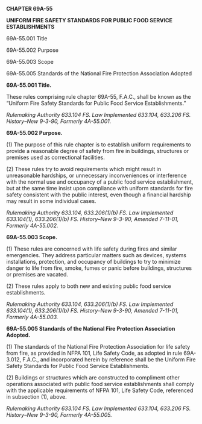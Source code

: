 ﻿**CHAPTER 69A-55**

**UNIFORM FIRE SAFETY STANDARDS FOR PUBLIC FOOD SERVICE ESTABLISHMENTS**

69A-55.001 	Title

69A-55.002 	Purpose

69A-55.003 	Scope

69A-55.005 	Standards of the National Fire Protection Association Adopted

**69A-55.001 Title.**

These rules comprising rule chapter 69A-55, F.A.C., shall be known as the “Uniform Fire Safety Standards for Public Food Service Establishments.”

*Rulemaking Authority 633.104 FS. Law Implemented 633.104, 633.206 FS. History–New 9-3-90, Formerly 4A-55.001.*

**69A-55.002 Purpose.**

(1) The purpose of this rule chapter is to establish uniform requirements to provide a reasonable degree of safety from fire in buildings, structures or premises used as correctional facilities.

(2) These rules try to avoid requirements which might result in unreasonable hardships, or unnecessary inconveniences or interference with the normal use and occupancy of a public food service establishment, but at the same time insist upon compliance with uniform standards for fire safety consistent with the public interest, even though a financial hardship may result in some individual cases.

*Rulemaking Authority 633.104, 633.206(1)(b) FS. Law Implemented 633.104(1), 633.206(1)(b) FS. History–New 9-3-90, Amended 7-11-01, Formerly 4A-55.002.*

**69A-55.003 Scope.**

(1) These rules are concerned with life safety during fires and similar emergencies. They address particular matters such as devices, systems installations, protection, and occupancy of buildings to try to minimize danger to life from fire, smoke, fumes or panic before buildings, structures or premises are vacated.

(2) These rules apply to both new and existing public food service establishments.

*Rulemaking Authority 633.104, 633.206(1)(b) FS. Law Implemented 633.104(1), 633.206(1)(b) FS. History–New 9-3-90, Amended 7-11-01, Formerly 4A-55.003.*

**69A-55.005 Standards of the National Fire Protection Association Adopted.**

(1) The standards of the National Fire Protection Association for life safety from fire, as provided in NFPA 101, Life Safety Code, as adopted in rule 69A-3.012, F.A.C., and incorporated herein by reference shall be the Uniform Fire Safety Standards for Public Food Service Establishments.

(2) Buildings or structures which are constructed to compliment other operations associated with public food service establishments shall comply with the applicable requirements of NFPA 101, Life Safety Code, referenced in subsection (1), above.

*Rulemaking Authority 633.104 FS. Law Implemented 633.104, 633.206 FS. History–New 9-3-90, Formerly 4A-55.005.*
